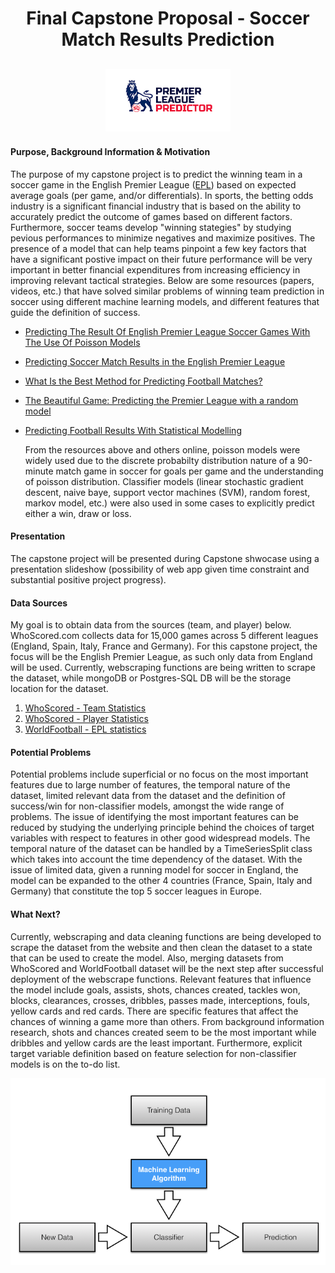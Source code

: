 # <center> Final Capstone Proposal - Soccer Match Results Prediction  </center>


## <center> <img src="images/epl_predictor.png" width="200" height="100" /> </center>


#### Purpose, Background Information & Motivation
The purpose of my capstone project is to predict the winning team in a soccer game in the English Premier League ([EPL](https://www.premierleague.com/)) based on expected average goals (per game, and/or differentials). In sports, the betting odds industry is a significant financial industry that is based on the ability to accurately predict the outcome of games based on different factors. Furthermore, soccer teams develop "winning stategies" by studying pevious performances to minimize negatives and maximize positives. The presence of a model that can help teams pinpoint a few key factors that have a significant postive impact on their future performance will be very important in better financial expenditures from increasing efficiency in improving relevant tactical strategies. Below are some resources (papers, videos, etc.) that have solved similar problems of winning team prediction in soccer using different machine learning models, and different features that guide the definition of success.
  - [Predicting The Result Of English Premier League Soccer Games With The Use Of Poisson Models ](https://www2.stetson.edu/~efriedma/research/boldrin.pdf)
  - [Predicting Soccer Match Results in the English Premier League](http://cs229.stanford.edu/proj2014/Ben%20Ulmer,%20Matt%20Fernandez,%20Predicting%20Soccer%20Results%20in%20the%20English%20Premier%20League.pdf)
  - [What Is the Best Method for Predicting Football Matches?
](https://cartilagefreecaptain.sbnation.com/2014/3/5/5473358/what-is-the-best-method-for-predicting-football-matches)
  - [The Beautiful Game: Predicting the Premier League with a random model](https://towardsdatascience.com/o-jogo-bonito-predicting-the-premier-league-with-a-random-model-1b02fa3a7e5a)
  - [Predicting Football Results With Statistical Modelling](https://dashee87.github.io/football/python/predicting-football-results-with-statistical-modelling/)

    From the resources above and others online, poisson models were widely used due to the discrete probabilty distribution nature of a 90-minute match game in soccer for goals per game and the understanding of poisson distribution. Classifier models (linear stochastic gradient descent, naive baye, support vector machines (SVM), random forest, markov model, etc.) were also used in some cases to explicitly predict either a win, draw or loss.


#### Presentation
 The capstone project will be presented during Capstone shwocase using a presentation slideshow (possibility of web app given time constraint and substantial positive project progress).


#### Data Sources
My goal is to obtain data from the sources (team, and player) below. WhoScored.com collects data for 15,000 games across 5 different leagues (England, Spain, Italy, France and Germany). For this capstone project, the focus will be the English Premier League, as such only data from England will be used. Currently, webscraping functions are being written to scrape the dataset, while mongoDB or Postgres-SQL DB will be the storage location for the dataset.
1) [WhoScored - Team Statistics](https://www.whoscored.com/Statistics)
2) [WhoScored - Player Statistics](https://www.whoscored.com/Regions/252/Tournaments/2/Seasons/6829/Stages/15151/PlayerStatistics/England-Premier-League-2017-2018)
3) [WorldFootball - EPL statistics](https://www.worldfootball.net/stats/eng-premier-league/)


#### Potential Problems
 Potential problems include superficial or no focus on the most important features due to large number of features, the temporal nature of the dataset, limited relevant data from the dataset and the definition of success/win for non-classifier models, amongst the wide range of problems. The issue of identifying the most important features can be reduced by studying the underlying principle behind the choices of target variables with respect to features in other good widespread models. The temporal nature of the dataset can be handled by a TimeSeriesSplit class which takes into account the time dependency of the dataset. With the issue of limited data, given a running model for soccer in England, the model can be expanded to the other 4 countries (France, Spain, Italy and Germany) that constitute the top 5 soccer leagues in Europe.

#### What Next?
 Currently, webscraping and data cleaning functions are being developed to scrape the dataset from the website and then clean the dataset to a state that can be used to create the model. Also, merging datasets from WhoScored and WorldFootball dataset will be the next step after successful deployment of the webscrape functions. Relevant features that influence the model include goals, assists, shots, chances created, tackles won, blocks, clearances, crosses, dribbles, passes made, interceptions, fouls, yellow cards and red cards. There are specific features that affect the chances of winning a game more than others. From background information research, shots and chances created seem to be the most important while dribbles and yellow cards are the least important. Furthermore, explicit target variable definition based on feature selection for non-classifier models is on the to-do list.



![workflow](images/basic_workflow.png)
